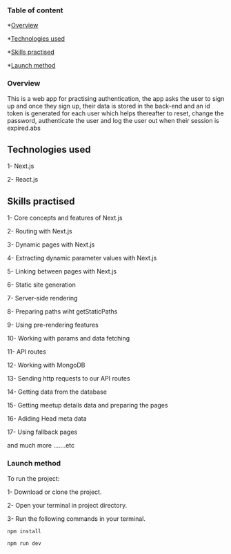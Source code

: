 ### Table of content

\*[Overview](#overview)

\*[Technologies used](#technologies-used)

\*[Skills practised](#skills-practised)

\*[Launch method](#launch-method)

### Overview

This is a web app for practising authentication, the app asks the user to sign up and once they sign up, their data is stored in the back-end and an id token is generated for each user which helps thereafter to reset, change the password, authenticate the user and log the user out when their session is expired.abs

## Technologies used

1- Next.js

2- React.js

## Skills practised

1- Core concepts and features of Next.js

2- Routing with Next.js

3- Dynamic pages with Next.js

4- Extracting dynamic parameter values with Next.js

5- Linking between pages with Next.js

6- Static site generation

7- Server-side rendering

8- Preparing paths wiht getStaticPaths

9- Using pre-rendering features

10- Working with params and data fetching

11- API routes

12- Working with MongoDB

13- Sending http requests to our API routes

14- Getting data from the database

15- Getting meetup details data and preparing the pages

16- Adiding Head meta data

17- Using fallback pages

and much more .......etc

### Launch method

To run the project:

1- Download or clone the project.

2- Open your terminal in project directory.

3- Run the following commands in your terminal.

```
npm install

npm run dev
```
